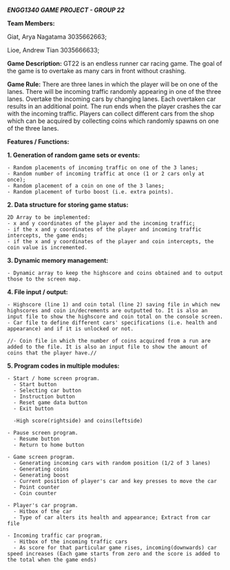 ***ENGG1340 GAME PROJECT - GROUP 22***

**Team Members:**

Giat, Arya Nagatama  3035662663;

Lioe, Andrew Tian    3035666633;


**Game Description:**
GT22 is an endless runner car racing game. The goal of the game is to overtake as many cars in front without crashing.

**Game Rule:**
There are three lanes in which the player will be on one of the lanes. There will be incoming traffic randomly appearing in one of the three lanes. Overtake the incoming cars by changing lanes. Each overtaken car results in an additional point. The run ends when the player crashes the car with the incoming traffic.
Players can collect different cars from the shop which can be acquired by collecting coins which randomly spawns on one of the three lanes. 



**Features / Functions:**

**1.  Generation of random game sets or events:**

    - Random placements of incoming traffic on one of the 3 lanes;
    - Random number of incoming traffic at once (1 or 2 cars only at once);
    - Random placement of a coin on one of the 3 lanes;
    - Random placement of turbo boost (i.e. extra points).
    
**2.  Data structure for storing game status:**
    
    2D Array to be implemented:
    - x and y coordinates of the player and the incoming traffic;
    - if the x and y coordinates of the player and incoming traffic intercepts, the game ends;
    - if the x and y coordinates of the player and coin intercepts, the coin value is incremented.
    
**3.  Dynamic memory management:**

    - Dynamic array to keep the highscore and coins obtained and to output those to the screen map.
    
**4.  File input / output:**

    - Highscore (line 1) and coin total (line 2) saving file in which new highscores and coin in/decrements are outputted to. It is also an input file to show the highscore and coin total on the console screen.
    - Car file to define different cars' specifications (i.e. health and appearance) and if it is unlocked or not.
    
    //- Coin file in which the number of coins acquired from a run are added to the file. It is also an input file to show the amount of coins that the player have.//
    

**5.  Program codes in multiple modules:**

    - Start / home screen program.
      - Start button
      - Selecting car button
      - Instruction button
      - Reset game data button
      - Exit button
      
      -High score(rightside) and coins(leftside)
      
    - Pause screen program.
      - Resume button
      - Return to home button
      
    - Game screen program.
      - Generating incoming cars with random position (1/2 of 3 lanes)
      - Generating coins
      - Generating boost
      - Current position of player's car and key presses to move the car
      - Point counter
      - Coin counter
      
    - Player's car program.
      - Hitbox of the car
      - Type of car alters its health and appearance; Extract from car file
  
    - Incoming traffic car program.
      - Hitbox of the incoming traffic cars
      - As score for that particular game rises, incoming(downwards) car speed increases (Each game starts from zero and the score is added to the total when the game ends)
